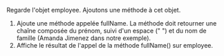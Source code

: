 Regarde l'objet employee. Ajoutons une méthode à cet objet.

1. Ajoute une méthode appelée fullName. La méthode doit retourner une chaîne composée du prénom, suivi d'un espace (" ") et du nom de famille (Amanda Jimenez dans notre exemple).
2. Affiche le résultat de l'appel de la méthode fullName() sur employee.
